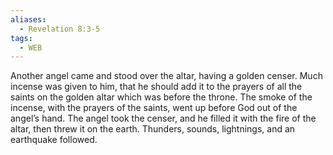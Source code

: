 ```yaml
---
aliases:
  - Revelation 8:3-5
tags:
  - WEB
---
```

Another angel came and stood over the altar, having a golden censer. Much incense was given to him, that he should add it to the prayers of all the saints on the golden altar which was before the throne. The smoke of the incense, with the prayers of the saints, went up before God out of the angel’s hand. The angel took the censer, and he filled it with the fire of the altar, then threw it on the earth. Thunders, sounds, lightnings, and an earthquake followed.